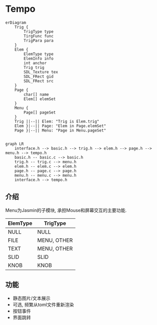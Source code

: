 # Tempo

```mermaid
erDiagram
    Trig {
        TrigType type
        TirgFunc func
        TrigPara para
    }
    Elem {
        ElemType type
        ElemInfo info
        int anchor
        Trig trig
        SDL_Texture tex
        SDL_FRect gid
        SDL_FRect src
    }
    Page {
        char[] name
        Elem[] elemSet
    }
    Menu {
        Page[] pageSet
    }
    Trig ||--|| Elem: "Trig is Elem.trig"
    Elem }|--|| Page: "Elem in Page.elemSet"
    Page }|--|| Menu: "Page in Menu.pageSet"
  
```

```mermaid
graph LR
    interface.h --> basic.h --> trig.h --> elem.h --> page.h --> menu.h --> tempo.h
    basic.h -- basic.c --> basic.h
    trig.h -- trig.c --> menu.h
    elem.h -- elem.c --> elem.h
    page.h -- page.c --> page.h
    menu.h -- menu.c --> menu.h
    interface.h --> tempo.h
```

## 介绍

Menu为Jasmin的子模块, 承担Mouse和屏幕交互的主要功能.


| ElemType | TrigType    |
|----------|-------------|
| NULL     | NULL        |
| FILE     | MENU, OTHER |
| TEXT     | MENU, OTHER |
| SLID     | SLID        |
| KNOB     | KNOB        |



## 功能

* 静态图片/文本展示
* 可选, 频繁从toml文件重新渲染
* 按钮事件
* 界面跳转

